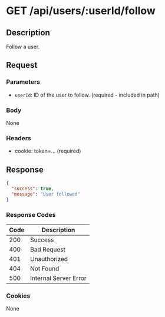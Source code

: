 # GET /api/users/:userId/follow

## Description

Follow a user.

## Request

### Parameters

- `userId`: ID of the user to follow. (required - included in path)

### Body

None

### Headers

- cookie: token=... (required)

## Response

```json
{
  "success": true,
  "message": "User followed"
}
```

### Response Codes

| Code | Description           |
|------|-----------------------|
| 200  | Success               |
| 400  | Bad Request           |
| 401  | Unauthorized          |
| 404  | Not Found             |
| 500  | Internal Server Error |

### Cookies

None